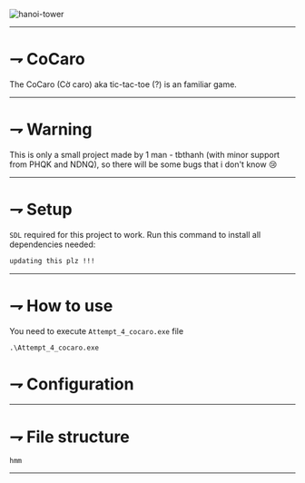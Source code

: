 ![hanoi-tower](hanoi-tower-demo.png)

---

# ⇁ CoCaro
The CoCaro (Cờ caro) aka tic-tac-toe (?) is an familiar game.

---

# ⇁ Warning
This is only a small project made by 1 man - tbthanh (with minor support from PHQK and NDNQ), so there will be some bugs that i don't know :cry:

---

# ⇁ Setup 
`SDL` required for this project to work. Run this command to install all dependencies needed:
```bash
updating this plz !!!
```
---

# ⇁ How to use
You need to execute `Attempt_4_cocaro.exe` file
```cmd
.\Attempt_4_cocaro.exe
```

# ⇁ Configuration

---

# ⇁ File structure
```
hmm
```
---
